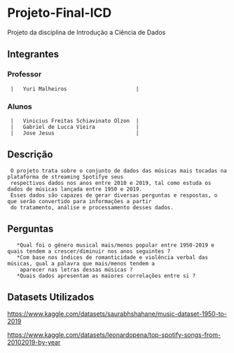 # Projeto-Final-ICD
Projeto da disciplina de Introdução a Ciência de Dados
## Integrantes
### Professor
     |   Yuri Malheiros                      |
### Alunos
     |   Vinicius Freitas Schiavinato Olzon  |
     |   Gabriel de Lucca Vieira             |
     |   Jose Jesus                          |

## Descrição
     O projeto trata sobre o conjunto de dados das músicas mais tocadas na plataforma de streaming Spotifye seus 
     respectivos dados nos anos entre 2010 e 2019, tal como estuda os dados de músicas lançada entre 1950 e 2019.
     Esses dados são capazes de gerar diversas perguntas e respostas, o que serão convertido para informações a partir
     do tratamento, análise e processamento desses dados.
       
## Perguntas
       *Qual foi o gênero musical mais/menos popular entre 1950-2019 e quais tendem a crescer/diminuir nos anos seguintes ?
       *Com base nos índices de romanticidade e violência verbal das músicas, qual a palavra que mais/menos tendem a 
        aparecer nas letras dessas músicas ?
       *Quais dados apresentam as maiores correlações entre si ?
       
## Datasets Utilizados
https://www.kaggle.com/datasets/saurabhshahane/music-dataset-1950-to-2019

https://www.kaggle.com/datasets/leonardopena/top-spotify-songs-from-20102019-by-year
